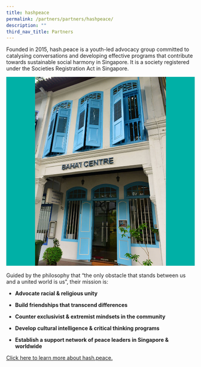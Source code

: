 ```yaml
---
title: hashpeace
permalink: /partners/partners/hashpeace/
description: ""
third_nav_title: Partners
---
```

Founded in 2015, hash.peace is a youth-led advocacy group committed to catalysing conversations and developing effective programs that contribute towards sustainable social harmony in Singapore. It is a society registered under the Societies Registration Act in Singapore.

![](/images/Places%20of%20Worship/BAHAI_1.jpg)

Guided by the philosophy that “the only obstacle that stands between us and a united world is us”, their mission is:

* **Advocate racial & religious unity** 


* **Build friendships that transcend differences**  

* **Counter exclusivist & extremist mindsets in the community** 

* **Develop cultural intelligence & critical thinking programs** 

* **Establish a support network of peace leaders in Singapore & worldwide** 

[Click here to learn more about hash.peace.](https://www.hashpeace.com/)